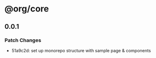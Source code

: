 # @org/core

## 0.0.1

### Patch Changes

- 51a9c2d: set up monorepo structure with sample page & components

